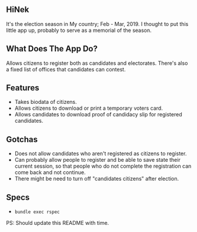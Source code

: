 ## HiNek

It's the election season in My country; Feb - Mar, 2019. I thought to put this little app up, probably to serve as a memorial of the season.

## What Does The App Do?

Allows citizens to register both as candidates and electorates. There's also a fixed list of offices that candidates can contest.

## Features
* Takes biodata of citizens.
* Allows citizens to download or print a temporary voters card.
* Allows candidates to download proof of candidacy slip for registered candidates.


## Gotchas
* Does not allow candidates who aren't registered as citizens to register.
* Can probably allow people to register and be able to save state their current session, so that people who do not complete the registration can come back and not continue.
* There might be need to turn off "candidates citizens" after election.


## Specs
* `bundle exec rspec`

PS: Should update this README with time.
